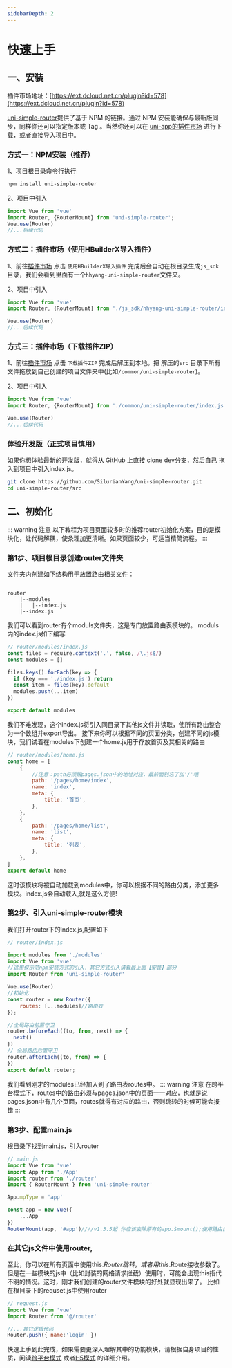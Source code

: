 ```yaml
---
sidebarDepth: 2
---
```

# 快速上手


## 一、安装

插件市场地址：[https://ext.dcloud.net.cn/plugin?id=578](https://ext.dcloud.net.cn/plugin?id=578)

[uni-simple-router](https://github.com/SilurianYang/uni-simple-router)提供了基于 NPM 的链接。通过 NPM 安装能确保与最新版同步，同样你还可以指定版本或 Tag 。当然你还可以在 [uni-app的插件市场](https://ext.dcloud.net.cn/plugin?id=578) 进行下载，或者直接导入项目中。

### 方式一：NPM安装（推荐）

1、项目根目录命令行执行
```bash
npm install uni-simple-router
```

2、项目中引入
```js
import Vue from 'vue'
import Router, {RouterMount} from 'uni-simple-router';
Vue.use(Router)
//...后续代码
```
### 方式二：插件市场（使用HBuilderX导入插件）

1、前往[插件市场](https://ext.dcloud.net.cn/plugin?id=578) 点击 `使用HBuilderX导入插件` 完成后会自动在根目录生成`js_sdk`目录，我们会看到里面有一个`hhyang-uni-simple-router`文件夹。

2、项目中引入
```js
import Vue from 'vue'
import Router, {RouterMount} from './js_sdk/hhyang-uni-simple-router/index.js';

Vue.use(Router)
//...后续代码
```
### 方式三：插件市场（下载插件ZIP）

1、前往[插件市场](https://ext.dcloud.net.cn/plugin?id=578) 点击 `下载插件ZIP` 完成后解压到本地。把 解压的`src` 目录下所有文件拖放到自己创建的项目文件夹中(比如`/common/uni-simple-router`)。

2、项目中引入
```js
import Vue from 'vue'
import Router, {RouterMount} from './common/uni-simple-router/index.js';

Vue.use(Router)
//...后续代码
```

### 体验开发版（正式项目慎用）
如果你想体验最新的开发版，就得从 GitHub 上直接 clone dev分支，然后自己 拖入到项目中引入index.js。

```bash
git clone https://github.com/SilurianYang/uni-simple-router.git
cd uni-simple-router/src
```
## 二、初始化

::: warning 注意
以下教程为项目页面较多时的推荐router初始化方案，目的是模块化，让代码解耦，使条理加更清晰。如果页面较少，可适当精简流程。
:::
### 第1步、项目根目录创建router文件夹
文件夹内创建如下结构用于放置路由相关文件：
```t

router
    |--modules
    |   |--index.js
    |--index.js

```
我们可以看到router有个moduls文件夹，这是专门放置路由表模块的。
moduls内的index.js如下编写
```js
// router/modules/index.js
const files = require.context('.', false, /\.js$/)
const modules = []

files.keys().forEach(key => {
  if (key === './index.js') return
  const item = files(key).default
  modules.push(...item)
})

export default modules

```
我们不难发现，这个index.js将引入同目录下其他js文件并读取，使所有路由整合为一个数组并export导出。
接下来你可以根据不同的页面分类，创建不同的js模块，我们试着在modules下创建一个home.js用于存放首页及其相关的路由

```js
// router/modules/home.js
const home = [
	{
        //注意：path必须跟pages.json中的地址对应，最前面别忘了加'/'哦
	    path: '/pages/home/index',
        name: 'index',
        meta: {
	        title: '首页',
	    },
    },
    {
	    path: '/pages/home/list',
        name: 'list',
        meta: {
	        title: '列表',
	    },
	},
]
export default home

```
这时该模块将被自动加载到modules中，你可以根据不同的路由分类，添加更多模块。index.js会自动载入,就是这么方便!
### 第2步、引入uni-simple-router模块
我们打开router下的index.js,配置如下
```js
// router/index.js

import modules from './modules'
import Vue from 'vue'
//这里仅示范npm安装方式的引入，其它方式引入请看最上面【安装】部分
import Router from 'uni-simple-router'

Vue.use(Router)
//初始化
const router = new Router({
    routes: [...modules]//路由表
});

//全局路由前置守卫
router.beforeEach((to, from, next) => {
  next()
})
// 全局路由后置守卫
router.afterEach((to, from) => {
})
export default router;
```
我们看到刚才的modules已经加入到了路由表routes中。
::: warning 注意
在跨平台模式下，routes中的路由必须与pages.json中的页面一一对应，也就是说pages.json中有几个页面，routes就得有对应的路由，否则跳转的时候可能会报错
:::
### 第3步、配置main.js
根目录下找到main.js，引入router
```js
// main.js
import Vue from 'vue'
import App from './App'
import router from './router'
import { RouterMount } from 'uni-simple-router'

App.mpType = 'app'

const app = new Vue({
	...App
})
RouterMount(app, '#app')////v1.3.5起 你应该去除原有的app.$mount();使用路由自带的渲染方式

```
### 在其它js文件中使用router,
至此，你可以在所有页面中使用this.$Router跳转，或者用this.$Route接收参数了。但是在一些模块的js中（比如封装的网络请求拦截）使用时，可能会出现this指代不明的情况。这时，刚才我们创建的router文件模块的好处就显现出来了。
比如在根目录下的requset.js中使用router
```js
// request.js
import Vue from 'vue'
import Router from '@/router'

//...其它逻辑代码
Router.push({ name:'login' })

```
快速上手到此完成，如果需要更深入理解其中的功能模块，请根据自身项目的性质，阅读[跨平台模式](./cross/match.md) 或者[H5模式](./h5/explian.md) 的详细介绍。